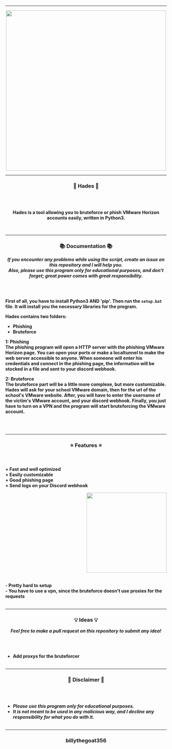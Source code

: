 -----

<p align="center">
<img src="link", width="500", height="500">
</p>

-----

### <p align="center">🥷 Hades 🥷</p>

<br><br>
<p align="center">
<strong>
Hades is a tool allowing you to bruteforce or phish VMware Horizon
<br>
accounts easily, written in Python3.
</strong>
</p>
<br>

-----

### <p align="center">📚 Documentation 📚</p>

<p align="center"><strong><i>If you encounter any problems while using the script, create an issue on this repository and I will help you.
<br>
Also, please use this program only for educational purposes, and don't forget; great power comes with great responsibility.</i></strong</p>

<br><br>

First of all, you have to install Python3 AND 'pip'. Then run the `setup.bat` file.
It will install you the necessary libraries for the program.  
  
Hades contains two folders:
  - Phishing
  - Bruteforce
  
1: Phishing
<br>
The phishing program will open a HTTP server with the phishing VMware Horizon page.
You can open your ports or make a localtunnel to make the web server accessible to anyone.
When someone will enter his credentials and connect in the phishing page, the information
will be stocked in a file and sent to your discord webhook.
  
2: Bruteforce
<br>
The bruteforce part will be a little more complexe, but more customizable.
Hades will ask for your school VMware domain, then for the url of the school's VMware website.
After, you will have to enter the username of the victim's VMware account, and your discord webhook.
Finally, you just have to turn on a VPN and the program will start bruteforcing the VMware account.
 
<br><br>

-----

### <p align="center">⭐ Features ⭐</p>

<br><br>
<strong>+ Fast and well optimized</strong>
<br>
<strong>+ Easily customizable</strong>
<br>
<strong>+ Good phishing page</strong>
<br>
<strong>+ Send logs on your Discord webhook</strong>
<br>

<p align="right">
<img src="link" width="250", height="250">
</p>

<br>
<strong>- Pretty hard to setup</strong>
<br>
<strong>- You have to use a vpn, since the bruteforce doesn't use proxies for the requests</strong>
<br><br>

-----

### <p align="center">💡 Ideas 💡</p>

<p align="center"><strong><i>Feel free to make a pull request on this repository to submit any idea!</i></strong</p>

<br><br>
* Add proxys for the bruteforcer
<br><br>

-----

### <p align="center">📌 Disclaimer 📌</p>

<br><br>
* ***Please use this program only for educational purposes.***
* ***It is not meant to be used in any malicious way, and I decline any responsibility for what you do with it.***
<br><br>

-----

### <p align="center">billythegoat356</p>
